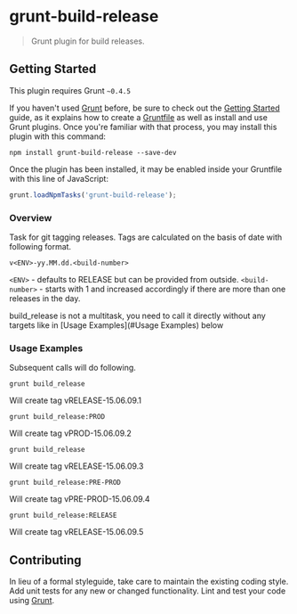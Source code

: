 # grunt-build-release

> Grunt plugin for build releases.

## Getting Started
This plugin requires Grunt `~0.4.5`

If you haven't used [Grunt](http://gruntjs.com/) before, be sure to check out the [Getting Started](http://gruntjs.com/getting-started) guide, as it explains how to create a [Gruntfile](http://gruntjs.com/sample-gruntfile) as well as install and use Grunt plugins. Once you're familiar with that process, you may install this plugin with this command:

```shell
npm install grunt-build-release --save-dev
```

Once the plugin has been installed, it may be enabled inside your Gruntfile with this line of JavaScript:

```js
grunt.loadNpmTasks('grunt-build-release');
```

### Overview
Task for git tagging releases. Tags are calculated on the basis of date with following format.

`v<ENV>-yy.MM.dd.<build-number>`

`<ENV>` - defaults to RELEASE but can be provided from outside.
`<build-number>` - starts with 1 and increased accordingly if there are more than one releases in the day.

build_release is not a multitask, you need to call it directly without any targets like in [Usage Examples](#Usage Examples) below

### Usage Examples
Subsequent calls will do following.

```shell
grunt build_release
```
Will create tag vRELEASE-15.06.09.1

```shell
grunt build_release:PROD
```
Will create tag vPROD-15.06.09.2

```shell
grunt build_release
```
Will create tag vRELEASE-15.06.09.3

```shell
grunt build_release:PRE-PROD
```
Will create tag vPRE-PROD-15.06.09.4

```shell
grunt build_release:RELEASE
```
Will create tag vRELEASE-15.06.09.5


## Contributing
In lieu of a formal styleguide, take care to maintain the existing coding style. Add unit tests for any new or changed functionality. Lint and test your code using [Grunt](http://gruntjs.com/).

